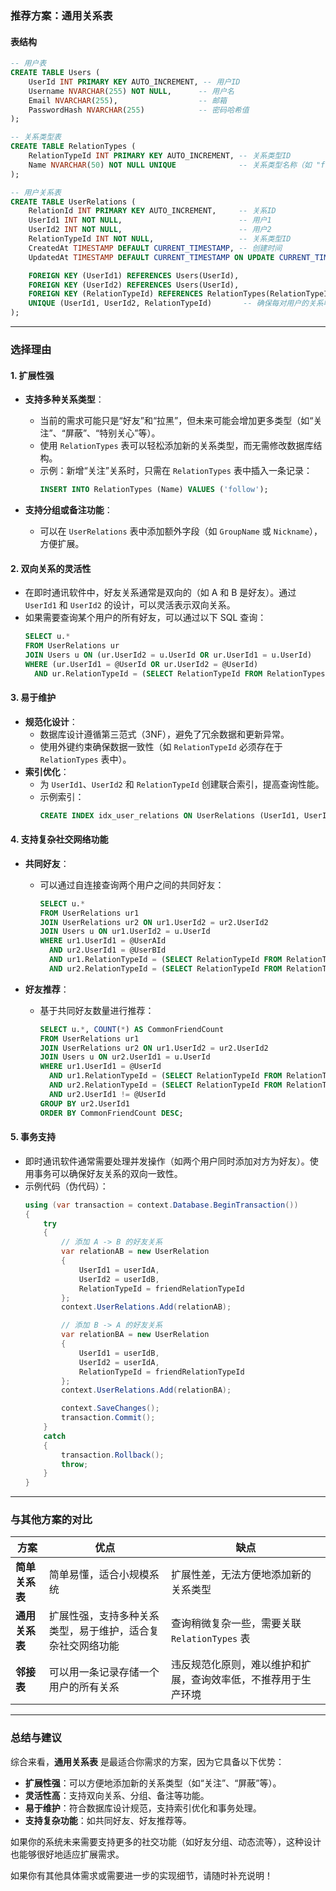 ### **推荐方案：通用关系表**

#### **表结构**
```sql
-- 用户表
CREATE TABLE Users (
    UserId INT PRIMARY KEY AUTO_INCREMENT, -- 用户ID
    Username NVARCHAR(255) NOT NULL,      -- 用户名
    Email NVARCHAR(255),                  -- 邮箱
    PasswordHash NVARCHAR(255)            -- 密码哈希值
);

-- 关系类型表
CREATE TABLE RelationTypes (
    RelationTypeId INT PRIMARY KEY AUTO_INCREMENT, -- 关系类型ID
    Name NVARCHAR(50) NOT NULL UNIQUE              -- 关系类型名称（如 "friend", "block"）
);

-- 用户关系表
CREATE TABLE UserRelations (
    RelationId INT PRIMARY KEY AUTO_INCREMENT,     -- 关系ID
    UserId1 INT NOT NULL,                          -- 用户1
    UserId2 INT NOT NULL,                          -- 用户2
    RelationTypeId INT NOT NULL,                   -- 关系类型ID
    CreatedAt TIMESTAMP DEFAULT CURRENT_TIMESTAMP, -- 创建时间
    UpdatedAt TIMESTAMP DEFAULT CURRENT_TIMESTAMP ON UPDATE CURRENT_TIMESTAMP, -- 更新时间

    FOREIGN KEY (UserId1) REFERENCES Users(UserId),
    FOREIGN KEY (UserId2) REFERENCES Users(UserId),
    FOREIGN KEY (RelationTypeId) REFERENCES RelationTypes(RelationTypeId),
    UNIQUE (UserId1, UserId2, RelationTypeId)       -- 确保每对用户的关系唯一
);
```

---

### **选择理由**

#### 1. **扩展性强**
- **支持多种关系类型**：
  - 当前的需求可能只是“好友”和“拉黑”，但未来可能会增加更多类型（如“关注”、“屏蔽”、“特别关心”等）。
  - 使用 `RelationTypes` 表可以轻松添加新的关系类型，而无需修改数据库结构。
  - 示例：新增“关注”关系时，只需在 `RelationTypes` 表中插入一条记录：
    ```sql
    INSERT INTO RelationTypes (Name) VALUES ('follow');
    ```

- **支持分组或备注功能**：
  - 可以在 `UserRelations` 表中添加额外字段（如 `GroupName` 或 `Nickname`），方便扩展。

#### 2. **双向关系的灵活性**
- 在即时通讯软件中，好友关系通常是双向的（如 A 和 B 是好友）。通过 `UserId1` 和 `UserId2` 的设计，可以灵活表示双向关系。
- 如果需要查询某个用户的所有好友，可以通过以下 SQL 查询：
  ```sql
  SELECT u.*
  FROM UserRelations ur
  JOIN Users u ON (ur.UserId2 = u.UserId OR ur.UserId1 = u.UserId)
  WHERE (ur.UserId1 = @UserId OR ur.UserId2 = @UserId)
    AND ur.RelationTypeId = (SELECT RelationTypeId FROM RelationTypes WHERE Name = 'friend');
  ```

#### 3. **易于维护**
- **规范化设计**：
  - 数据库设计遵循第三范式（3NF），避免了冗余数据和更新异常。
  - 使用外键约束确保数据一致性（如 `RelationTypeId` 必须存在于 `RelationTypes` 表中）。
- **索引优化**：
  - 为 `UserId1`、`UserId2` 和 `RelationTypeId` 创建联合索引，提高查询性能。
  - 示例索引：
    ```sql
    CREATE INDEX idx_user_relations ON UserRelations (UserId1, UserId2, RelationTypeId);
    ```

#### 4. **支持复杂社交网络功能**
- **共同好友**：
  - 可以通过自连接查询两个用户之间的共同好友：
    ```sql
    SELECT u.*
    FROM UserRelations ur1
    JOIN UserRelations ur2 ON ur1.UserId2 = ur2.UserId2
    JOIN Users u ON ur1.UserId2 = u.UserId
    WHERE ur1.UserId1 = @UserAId
      AND ur2.UserId1 = @UserBId
      AND ur1.RelationTypeId = (SELECT RelationTypeId FROM RelationTypes WHERE Name = 'friend')
      AND ur2.RelationTypeId = (SELECT RelationTypeId FROM RelationTypes WHERE Name = 'friend');
    ```

- **好友推荐**：
  - 基于共同好友数量进行推荐：
    ```sql
    SELECT u.*, COUNT(*) AS CommonFriendCount
    FROM UserRelations ur1
    JOIN UserRelations ur2 ON ur1.UserId2 = ur2.UserId2
    JOIN Users u ON ur2.UserId1 = u.UserId
    WHERE ur1.UserId1 = @UserId
      AND ur1.RelationTypeId = (SELECT RelationTypeId FROM RelationTypes WHERE Name = 'friend')
      AND ur2.RelationTypeId = (SELECT RelationTypeId FROM RelationTypes WHERE Name = 'friend')
      AND ur2.UserId1 != @UserId
    GROUP BY ur2.UserId1
    ORDER BY CommonFriendCount DESC;
    ```

#### 5. **事务支持**
- 即时通讯软件通常需要处理并发操作（如两个用户同时添加对方为好友）。使用事务可以确保好友关系的双向一致性。
- 示例代码（伪代码）：
  ```csharp
  using (var transaction = context.Database.BeginTransaction())
  {
      try
      {
          // 添加 A -> B 的好友关系
          var relationAB = new UserRelation
          {
              UserId1 = userIdA,
              UserId2 = userIdB,
              RelationTypeId = friendRelationTypeId
          };
          context.UserRelations.Add(relationAB);

          // 添加 B -> A 的好友关系
          var relationBA = new UserRelation
          {
              UserId1 = userIdB,
              UserId2 = userIdA,
              RelationTypeId = friendRelationTypeId
          };
          context.UserRelations.Add(relationBA);

          context.SaveChanges();
          transaction.Commit();
      }
      catch
      {
          transaction.Rollback();
          throw;
      }
  }
  ```

---

### **与其他方案的对比**

| 方案         | 优点                                                                 | 缺点                                                                 |
|--------------|----------------------------------------------------------------------|----------------------------------------------------------------------|
| **简单关系表** | 简单易懂，适合小规模系统                                             | 扩展性差，无法方便地添加新的关系类型                                 |
| **通用关系表** | 扩展性强，支持多种关系类型，易于维护，适合复杂社交网络功能            | 查询稍微复杂一些，需要关联 `RelationTypes` 表                       |
| **邻接表**     | 可以用一条记录存储一个用户的所有关系                                 | 违反规范化原则，难以维护和扩展，查询效率低，不推荐用于生产环境       |

---

### **总结与建议**

综合来看，**通用关系表** 是最适合你需求的方案，因为它具备以下优势：
- **扩展性强**：可以方便地添加新的关系类型（如“关注”、“屏蔽”等）。
- **灵活性高**：支持双向关系、分组、备注等功能。
- **易于维护**：符合数据库设计规范，支持索引优化和事务处理。
- **支持复杂功能**：如共同好友、好友推荐等。

如果你的系统未来需要支持更多的社交功能（如好友分组、动态流等），这种设计也能够很好地适应扩展需求。

如果你有其他具体需求或需要进一步的实现细节，请随时补充说明！